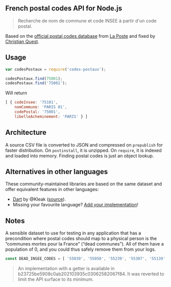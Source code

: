 French postal codes API for Node.js
------

> Recherche de nom de commune et code INSEE à partir d'un code postal.

Based on the [official postal codes database](https://www.data.gouv.fr/fr/datasets/base-officielle-des-codes-postaux/) from [La Poste](http://www.laposte.fr/) and fixed by [Christian Quest](https://github.com/cquest).

## Usage
```js
var codesPostaux = require('codes-postaux');

codesPostaux.find(75001);
codesPostaux.find('75001');
```

Will return
```js
[ { codeInsee: '75101',
    nomCommune: 'PARIS 01',
    codePostal: '75001',
    libelleAcheminement: 'PARIS' } ]
```


## Architecture

A source CSV file is converted to JSON and compressed on `prepublish` for faster distribution.
On `postinstall`, it is unzipped.
On `require`, it is indexed and loaded into memory. Finding postal codes is just an object lookup.


## Alternatives in other languages

These community-maintained libraries are based on the same dataset and offer equivalent features in other languages:

- [Dart](https://pub.dartlang.org/packages/code_postaux) by @Kleak ([source](https://github.com/Kleak/code_postaux)).
- Missing your favourite language? [Add your implementation](https://github.com/sgmap/codes-postaux/blob/master/CONTRIBUTING.md)!


## Notes

A sensible dataset to use for testing in any application that has a precondition where postal codes should map to a physical person is the “communes mortes pour la France” (“dead communes”). All of them have a population of 0, and you could thus safely remove them from your logs.

```js
const DEAD_INSEE_CODES = [ '55039', '55050', '55239', '55307', '55139', '55189' ];
```

> An implementation with a getter is available in b23725be5908c0ab202103935c03062582067f84. It was reverted to limit the API surface to its minimum.
